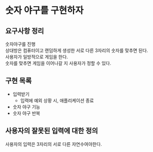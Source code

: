 # 숫자 야구를 구현하자

## 요구사항 정리

숫자야구를 진행  
상대방은 컴퓨터이고 랜덤하게 생성한 서로 다른 3자리의 숫자를 맞추면 된다.  
사용자가 일방적으로 게임을 한다.  
숫자를 맞추면 게임을 이어나갈 지 사용자가 정할 수 있다.

## 구현 목록

- 입력받기
  - 입력에 예외 상황 시, 애플리케이션 종료
- 숫자 야구 기능
- 숫자 야구 반복

## 사용자의 잘못된 입력에 대한 정의

사용자의 입력은 3자리의 서로 다른 자연수여야한다.



